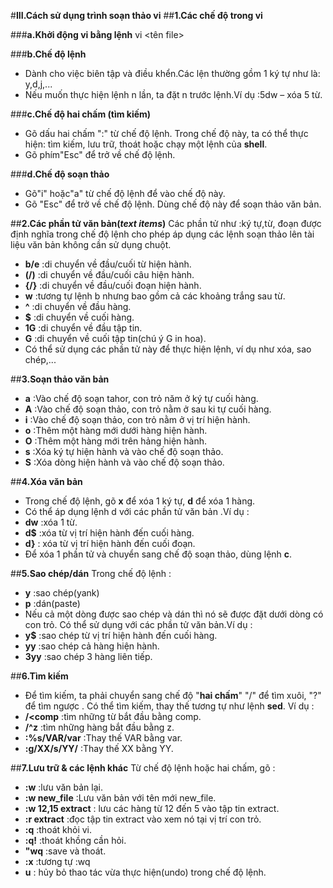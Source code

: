 #**III.Cách sử dụng trình soạn thảo vi**
##**1.Các chế độ trong vi**

###**a.Khởi động vi bằng lệnh**
vi <tên file>
	
###**b.Chế độ lệnh**
- Dành cho việc biên tập và điều khển.Các lện thường gồm 1 ký tự như là: y,d,j,...
- Nếu muốn thực hiện lệnh n lần, ta đặt n trước lệnh.Ví dụ :5dw – xóa 5 từ.
	
###**c.Chế độ hai chấm (tìm kiếm)**
- Gõ dấu hai chấm ":" từ chế độ lệnh.
Trong chế độ này, ta có thể thực hiện: tìm kiếm, lưu trữ, thoát hoặc chạy một lệnh của **shell**.
- Gõ phím"Esc" để trở về chế độ lệnh.
	
###**d.Chế độ soạn thảo**
- Gõ"i" hoặc"a" từ chế độ lệnh để vào chế độ này. 
- Gõ "Esc" để trở về chế độ lệnh. 
Dùng chế độ này để soạn thảo văn bản.
	
##**2.Các phần tử văn bản(*text items*)**
Các phần tử như :ký tự,từ, đoạn được định nghĩa trong chế độ lệnh cho phép áp dụng các lệnh soạn thảo lên tài liệu văn bản không cần sử dụng chuột.
- **b/e** :di chuyển về đầu/cuối từ hiện hành.
- **(/)** :di chuyển về đầu/cuối câu hiện hành.
- **{/}** :di chuyển về đầu/cuối đoạn hiện hành.
- **w** :tương tự lệnh b nhưng bao gồm cả các khoảng trắng sau từ.
- **^** :di chuyển về đầu hàng.
- **$** :di chuyển về cuối hàng.
- **1G** :di chuyển về đầu tập tin.
- **G** :di chuyển về cuối tập tin(chú ý G in hoa).
- Có thể sử dụng các phần tử này để thực hiện lệnh, ví dụ như xóa, sao chép,...

##**3.Soạn thảo văn bản**
- **a** :Vào chế độ soạn tahor, con trỏ năm ở ký tự cuối hàng.
- **A** :Vào chế độ soạn thảo, con trỏ nằm ở sau ki tự cuối hàng.
- **i** :Vào chế độ soạn thảo, con trỏ nằm ở vị trí hiện hành.
- **o** :Thêm một hàng mới dưới hàng hiện hành.
- **O** :Thêm một hàng mới trên hảng hiện hành.
- **s** :Xóa ký tự hiện hành và vào chế độ soạn thảo.
- **S** :Xóa dòng hiện hành và vào chế độ soạn thảo.
	
##**4.Xóa văn bản**
- Trong chế độ lệnh, gõ **x** để xóa 1 ký tự, **d** để xóa 1 hàng.
- Có thể áp dụng lệnh d với các phần tử văn bản .Ví dụ :
- **dw** :xóa 1 từ.
- **d$** :xóa từ vị trí hiện hành đến cuối hàng.
- **d}** : xóa từ vị trí hiện hành đến cuối đoạn.
- Để xóa 1 phần tử và chuyển sang chế độ soạn thảo, dùng lệnh **c**.
	
##**5.Sao chép/dán**
Trong chế độ lệnh :
- **y** :sao chép(yank)
- **p** :dán(paste)
- Nếu cả một dòng được sao chép và dán thì nó sẽ được đặt dưới dòng có con trỏ.
Có thể sử dụng với các phần tử văn bản.Ví dụ :
- **y$** :sao chép từ vị trí hiện hành đến cuối hàng.
- **yy** :sao chép cả hàng hiện hành.
- **3yy** :sao chép 3 hàng liên tiếp.

##**6.Tìm kiếm**
- Để tìm kiếm, ta phải chuyển sang chế độ "**hai chấm**"
"/" để tìm xuôi, "?" để tìm ngược .
Có thể tìm kiếm, thay thế tương tự như lệnh **sed**. Ví dụ :
- **/\<comp** :tìm những từ bắt đầu bằng comp.
- **/^z** :tìm những hàng bắt đầu bằng z.
- **:%s/VAR/var** :Thay thế VAR bằng var.
- **:g/XX/s/YY/** :Thay thế XX bằng YY.
	
##**7.Lưu trữ & các lệnh khác**
Từ chế độ lệnh hoặc hai chấm, gõ :
- **:w** :lưu văn bản lại.
- **:w new_file** :Lưu văn bản với tên mới new_file.
- **:w 12,15 extract** : lưu các hàng từ 12 đến 5 vào tập tin extract.
- **:r extract** :đọc tập tin extract vào xem nó tại vị trí con trỏ.
- **:q** :thoát khỏi vi.
- **:q!** :thoát khồng cần hỏi.
- **"wq** :save và thoát.
- **:x** :tương tự :wq
- **u** : hủy bỏ thao tác vừa thực hiện(undo) trong chế độ lệnh.
